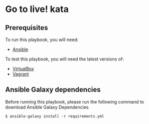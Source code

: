 Go to live! kata
==================================

## Prerequisites

To run this playbook, you will need:
- [Ansible](http://docs.ansible.com/intro_installation.html)

To test this playbook, you will need the latest versions of:
- [VirtualBox](https://www.virtualbox.org/wiki/Downloads)
- [Vagrant](https://www.vagrantup.com/downloads.html)

## Ansible Galaxy dependencies

Before running this playbook, please run the following command to download Ansible Galaxy Dependencies 

    $ ansible-galaxy install -r requirements.yml

